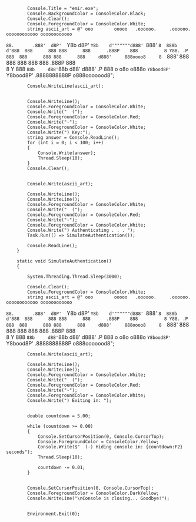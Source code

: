             Console.Title = "emir.exe";
            Console.BackgroundColor = ConsoleColor.Black;
            Console.Clear();
            Console.ForegroundColor = ConsoleColor.White;
            string ascii_art = @" ooo        ooooo   .oooooo.     .oooooo.   oooooooooooo oooooooooooo 
 `88.       .888'  d8P'  `Y8b   d8P'  `Y8b    d'""""""d888' `888'     `8 
  888b     d'888  888      888 888      888      .888P    888         
  8 Y88. .P  888  888      888 888      888     d888'     888oooo8    
  8  `888'   888  888      888 888      888   .888P       888    
  8    Y     888  `88b     d88'`88b    d88'  d888'    .P  888       o 
 o8o        o888o  `Y8bood8P'   `Y8bood8P' .8888888888P  o888ooooood8";

            Console.WriteLine(ascii_art);


            Console.WriteLine();
            Console.ForegroundColor = ConsoleColor.White;
            Console.Write("  (");
            Console.ForegroundColor = ConsoleColor.Red;
            Console.Write("-");
            Console.ForegroundColor = ConsoleColor.White;
            Console.Write(") Key:");
            string answer = Console.ReadLine();
            for (int i = 0; i < 100; i++)
            {
                Console.Write(answer);
                Thread.Sleep(10);
            }
            Console.Clear();


            Console.Write(ascii_art);

            Console.WriteLine();
            Console.WriteLine();
            Console.ForegroundColor = ConsoleColor.White;
            Console.Write("  (");
            Console.ForegroundColor = ConsoleColor.Red;
            Console.Write("-");
            Console.ForegroundColor = ConsoleColor.White;
            Console.Write(") Authenticating . . . ");
            Task.Run(() => SimulateAuthentication());

            Console.ReadLine();
        }

        static void SimulateAuthentication()
        {
            
            System.Threading.Thread.Sleep(3000);

            Console.Clear();
            Console.ForegroundColor = ConsoleColor.White;
            string ascii_art = @" ooo        ooooo   .oooooo.     .oooooo.   oooooooooooo oooooooooooo 
 `88.       .888'  d8P'  `Y8b   d8P'  `Y8b    d'""""""d888' `888'     `8 
  888b     d'888  888      888 888      888      .888P    888         
  8 Y88. .P  888  888      888 888      888     d888'     888oooo8    
  8  `888'   888  888      888 888      888   .888P       888    
  8    Y     888  `88b     d88'`88b    d88'  d888'    .P  888       o 
 o8o        o888o  `Y8bood8P'   `Y8bood8P' .8888888888P  o888ooooood8";

            Console.Write(ascii_art);

            Console.WriteLine();
            Console.WriteLine();
            Console.ForegroundColor = ConsoleColor.White;
            Console.Write("  (");
            Console.ForegroundColor = ConsoleColor.Red;
            Console.Write("-");
            Console.ForegroundColor = ConsoleColor.White;
            Console.Write(") Exiting in: ");

            
            double countdown = 5.00;

            while (countdown >= 0.00)
            {
                Console.SetCursorPosition(0, Console.CursorTop);
                Console.ForegroundColor = ConsoleColor.Yellow;
                Console.Write($"  (-) Hiding console in: {countdown:F2} seconds"); 
                Thread.Sleep(10);  

                countdown -= 0.01; 
            }

           
            Console.SetCursorPosition(0, Console.CursorTop);
            Console.ForegroundColor = ConsoleColor.DarkYellow;
            Console.WriteLine("\nConsole is closing... Goodbye!");

            
            Environment.Exit(0);
